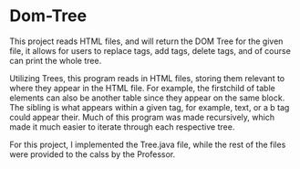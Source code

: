 # Dom-Tree
This project reads HTML files, and will return the DOM Tree for the given file, it allows for users to replace tags, add tags, delete tags, and of course can print the whole tree.

Utilizing Trees, this program reads in HTML files, storing them relevant to where they appear in the HTML file. For example, the firstchild of table elements can also be another table since they appear on the same block. The sibling is what appears within a given tag, for example, text, or a b tag could appear their. Much of this program was made recursively, which made it much easier to iterate through each respective tree.

For this project, I implemented the Tree.java file, while the rest of the files were provided to the calss by the Professor.
